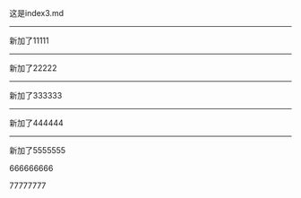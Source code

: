 这是index3.md


---------

新加了11111

----------

新加了22222


-----------

新加了333333

-----------

新加了444444

--------------


新加了5555555




666666666








77777777
